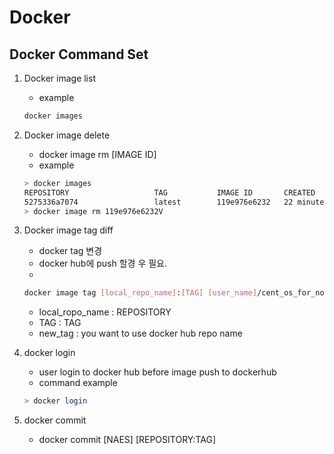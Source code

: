 # Docker 

## Docker Command Set

1. Docker image list
    - example
  
    ```bash
    docker images
    ```

2. Docker image delete
   - docker image rm [IMAGE ID]
   - example 
    ```bash
    > docker images
    REPOSITORY                   TAG           IMAGE ID       CREATED          SIZE
    5275336a7074                 latest        119e976e6232   22 minutes ago   1.43GB
    > docker image rm 119e976e6232V
    ```

3. Docker image tag diff
    - docker tag 변경
    - docker hub에 push 할경 우 필요. 
    - 
    ```bash
    docker image tag [local_repo_name]:[TAG] [user_name]/cent_os_for_node:[new_tag]
    ```
      - local_ropo_name : REPOSITORY 
      - TAG : TAG
      - new_tag : you want to use docker hub repo name

4. docker login
    - user login to docker hub before image push to dockerhub
    - command example
    ```bash
    > docker login
    ```
5. docker commit 
    - docker commit [NAES] [REPOSITORY:TAG]
